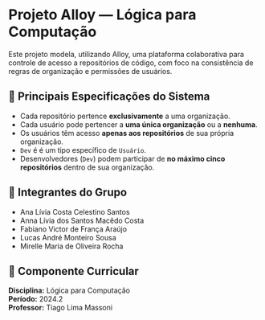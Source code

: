 # Projeto Alloy — Lógica para Computação

Este projeto modela, utilizando Alloy, uma plataforma colaborativa para controle de acesso a repositórios de código, com foco na consistência de regras de organização e permissões de usuários.

## 🧩 Principais Especificações do Sistema

- Cada repositório pertence **exclusivamente** a uma organização.
- Cada usuário pode pertencer a **uma única organização** ou a **nenhuma**.
- Os usuários têm acesso **apenas aos repositórios** de sua própria organização.
- `Dev` é é um tipo específico de `Usuário`.
- Desenvolvedores (`Dev`) podem participar de **no máximo cinco repositórios** dentro de sua organização.

## 👥 Integrantes do Grupo

- Ana Lívia Costa Celestino Santos  
- Anna Lívia dos Santos Macêdo Costa  
- Fabiano Victor de França Araújo  
- Lucas André Monteiro Sousa
- Mirelle Maria de Oliveira Rocha

## 📘 Componente Curricular

**Disciplina:** Lógica para Computação  
**Período:** 2024.2  
**Professor:** Tiago Lima Massoni
